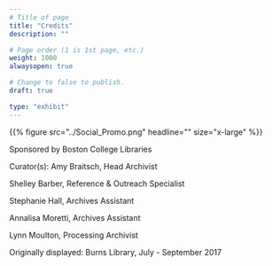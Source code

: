 ```yaml
---
# Title of page
title: "Credits"
description: ""

# Page order (1 is 1st page, etc.)
weight: 1000
alwaysopen: true

# Change to false to publish.
draft: true

type: "exhibit"
---
```


{{% figure src="../Social_Promo.png" headline="" size="x-large" %}}

Sponsored by Boston College Libraries

Curator(s): Amy Braitsch, Head Archivist

Shelley Barber, Reference & Outreach Specialist

Stephanie Hall, Archives Assistant

Annalisa Moretti, Archives Assistant

Lynn Moulton, Processing Archivist

Originally displayed: Burns Library, July - September 2017
